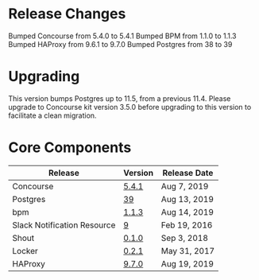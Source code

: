 # Release Changes

Bumped Concourse from 5.4.0 to 5.4.1
Bumped BPM from 1.1.0 to 1.1.3
Bumped HAProxy from 9.6.1 to 9.7.0
Bumped Postgres from 38 to 39

# Upgrading

This version bumps Postgres up to 11.5, from a previous 11.4. Please upgrade to
Concourse kit version 3.5.0 before upgrading to this version to facilitate a
clean migration.

# Core Components

| Release | Version | Release Date |
| ------- | ------- | ------------ | 
| Concourse | [5.4.1](https://github.com/concourse/concourse-bosh-release/releases/tag/v5.4.1) | Aug 7, 2019 |
| Postgres | [39](https://github.com/cloudfoundry/postgres-release/releases/tag/v39) | Aug 13, 2019 |
| bpm | [1.1.3](https://github.com/cloudfoundry/bpm-release/releases/tag/v1.1.3) | Aug 14, 2019 |
| Slack Notification Resource | [9](https://github.com/cloudfoundry-community-attic/slack-notification-resource-boshrelease/releases/tag/v9) | Feb 19, 2016 |
| Shout | [0.1.0](https://github.com/jhunt/shout-boshrelease/releases/tag/v0.1.0) | Sep 3, 2018 |
| Locker | [0.2.1](https://github.com/cloudfoundry-community/locker-boshrelease/releases/tag/v0.2.1) | May 31, 2017 |
| HAProxy | [9.7.0](https://github.com/cloudfoundry-incubator/haproxy-boshrelease/releases/tag/v9.7.0) | Aug 19, 2019 |
